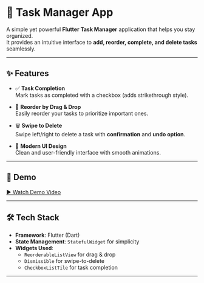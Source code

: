 # 📝 Task Manager App

A simple yet powerful **Flutter Task Manager** application that helps you stay organized.  
It provides an intuitive interface to **add, reorder, complete, and delete tasks** seamlessly.  

---

## ✨ Features

- ✅ **Task Completion**  
  Mark tasks as completed with a checkbox (adds strikethrough style).  

- 🔄 **Reorder by Drag & Drop**  
  Easily reorder your tasks to prioritize important ones.  

- 🗑️ **Swipe to Delete**  
  Swipe left/right to delete a task with **confirmation** and **undo option**.  

- 🎨 **Modern UI Design**  
  Clean and user-friendly interface with smooth animations.  

---

## 🎥 Demo

[▶️ Watch Demo Video](https://github.com/user-attachments/assets/ef48c6cf-702f-4fba-932a-42af040b4ebb)


---

## 🛠️ Tech Stack

- **Framework**: Flutter (Dart)  
- **State Management**: `StatefulWidget` for simplicity  
- **Widgets Used**:  
  - `ReorderableListView` for drag & drop  
  - `Dismissible` for swipe-to-delete  
  - `CheckboxListTile` for task completion  


---


